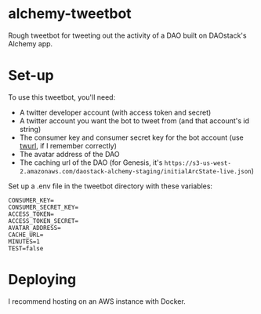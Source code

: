 # alchemy-tweetbot
Rough tweetbot for tweeting out the activity of a DAO built on DAOstack's Alchemy app.

# Set-up

To use this tweetbot, you'll need:
 - A twitter developer account (with access token and secret)
 - A twitter account you want the bot to tweet from (and that account's id string)
 - The consumer key and consumer secret key for the bot account (use [twurl](https://github.com/twitter/twurl), if I remember correctly)
 - The avatar address of the DAO
 - The caching url of the DAO (for Genesis, it's `https://s3-us-west-2.amazonaws.com/daostack-alchemy-staging/initialArcState-live.json`)
 
Set up a .env file in the tweetbot directory with these variables:
```
CONSUMER_KEY=
CONSUMER_SECRET_KEY=
ACCESS_TOKEN=
ACCESS_TOKEN_SECRET=
AVATAR_ADDRESS=
CACHE_URL=
MINUTES=1
TEST=false
```
 
# Deploying
I recommend hosting on an AWS instance with Docker.
